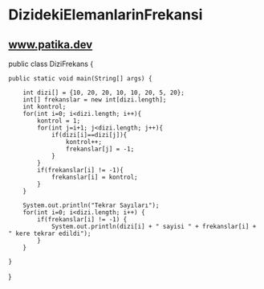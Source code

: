 # DizidekiElemanlarinFrekansi
www.patika.dev
------------------------------


public class DiziFrekans {

	public static void main(String[] args) {
		
		int dizi[] = {10, 20, 20, 10, 10, 20, 5, 20};
		int[] frekanslar = new int[dizi.length];
        int kontrol;
        for(int i=0; i<dizi.length; i++){
            kontrol = 1;
            for(int j=i+1; j<dizi.length; j++){
                if(dizi[i]==dizi[j]){
                    kontrol++;
                    frekanslar[j] = -1;
                }
            }
            if(frekanslar[i] != -1){
                frekanslar[i] = kontrol;
            }
        }
        
        System.out.println("Tekrar Sayıları");
        for(int i=0; i<dizi.length; i++) {
            if(frekanslar[i] != -1) {
                System.out.println(dizi[i] + " sayisi " + frekanslar[i] + " kere tekrar edildi");
            }
        }

	}

}
